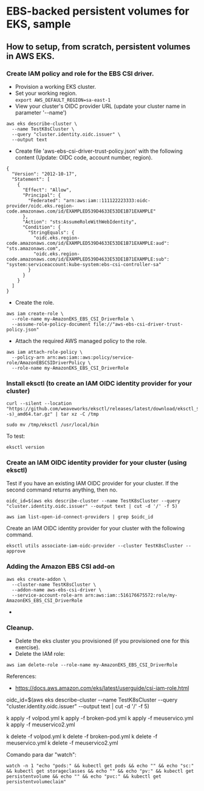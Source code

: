 # EBS-backed persistent volumes for EKS, sample  
## How to setup, from scratch, persistent volumes in AWS EKS.  
### Create IAM policy and role for the EBS CSI driver.
 * Provision a working EKS cluster.
 * Set your working region.  
```export AWS_DEFAULT_REGION=sa-east-1```
 * View your cluster's OIDC provider URL (update your cluster name in parameter '--name')  
```
aws eks describe-cluster \
  --name TestK8sCluster \ 
  --query "cluster.identity.oidc.issuer" \
  --output text
```  
 * Create file 'aws-ebs-csi-driver-trust-policy.json' with the following content (Update: OIDC code, account number, region).  
```
{
  "Version": "2012-10-17",
  "Statement": [
    {
      "Effect": "Allow",
      "Principal": {
        "Federated": "arn:aws:iam::111122223333:oidc-provider/oidc.eks.region-code.amazonaws.com/id/EXAMPLED539D4633E53DE1B71EXAMPLE"
      },
      "Action": "sts:AssumeRoleWithWebIdentity",
      "Condition": {
        "StringEquals": {
          "oidc.eks.region-code.amazonaws.com/id/EXAMPLED539D4633E53DE1B71EXAMPLE:aud": "sts.amazonaws.com",
          "oidc.eks.region-code.amazonaws.com/id/EXAMPLED539D4633E53DE1B71EXAMPLE:sub": "system:serviceaccount:kube-system:ebs-csi-controller-sa"
        }
      }
    }
  ]
}
```  
 * Create the role.  
```
aws iam create-role \
  --role-name my-AmazonEKS_EBS_CSI_DriverRole \
  --assume-role-policy-document file://"aws-ebs-csi-driver-trust-policy.json"
```  
 * Attach the required AWS managed policy to the role.  
```
aws iam attach-role-policy \
  --policy-arn arn:aws:iam::aws:policy/service-role/AmazonEBSCSIDriverPolicy \
  --role-name my-AmazonEKS_EBS_CSI_DriverRole
```
### Install eksctl (to create an IAM OIDC identity provider for your cluster)  
```
curl --silent --location "https://github.com/weaveworks/eksctl/releases/latest/download/eksctl_$(uname -s)_amd64.tar.gz" | tar xz -C /tmp
```  
```
sudo mv /tmp/eksctl /usr/local/bin
```  
To test:
```
eksctl version
```  
### Create an IAM OIDC identity provider for your cluster (using eksctl)
Test if you have an existing IAM OIDC provider for your cluster. If the second command returns anything, then no.  
```
oidc_id=$(aws eks describe-cluster --name TestK8sCluster --query "cluster.identity.oidc.issuer" --output text | cut -d '/' -f 5)
```
```
aws iam list-open-id-connect-providers | grep $oidc_id
```
Create an IAM OIDC identity provider for your cluster with the following command.  
```
eksctl utils associate-iam-oidc-provider --cluster TestK8sCluster --approve
```
### Adding the Amazon EBS CSI add-on  
```
aws eks create-addon \
  --cluster-name TestK8sCluster \
  --addon-name aws-ebs-csi-driver \
  --service-account-role-arn arn:aws:iam::516176675572:role/my-AmazonEKS_EBS_CSI_DriverRole
```

 * 
### Cleanup. 
 * Delete the eks cluster you provisioned (if you provisioned one for this exercise).  
 * Delete the IAM role: 
```
aws iam delete-role --role-name my-AmazonEKS_EBS_CSI_DriverRole
```
  
References:  
 - https://docs.aws.amazon.com/eks/latest/userguide/csi-iam-role.html


oidc_id=$(aws eks describe-cluster --name TestK8sCluster --query "cluster.identity.oidc.issuer" --output text | cut -d '/' -f 5)

k apply -f volpod.yml
k apply -f broken-pod.yml
k apply -f meuservico.yml
k apply -f meuservico2.yml

k delete -f volpod.yml
k delete -f broken-pod.yml
k delete -f meuservico.yml
k delete -f meuservico2.yml

  
Comando para dar "watch":  
```
watch -n 1 "echo "pods:" && kubectl get pods && echo "" && echo "sc:" && kubectl get storageclasses && echo "" && echo "pv:" && kubectl get persistentvolume && echo "" && echo "pvc:" && kubectl get persistentvolumeclaim"
```